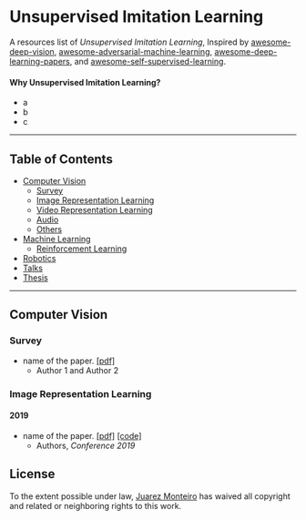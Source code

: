 # Unsupervised Imitation Learning

A resources list of *Unsupervised Imitation Learning*, Inspired by [awesome-deep-vision](https://github.com/kjw0612/awesome-deep-vision), [awesome-adversarial-machine-learning](https://github.com/yenchenlin/awesome-adversarial-machine-learning), [awesome-deep-learning-papers](https://github.com/terryum/awesome-deep-learning-papers), and [awesome-self-supervised-learning](https://github.com/jason718/awesome-self-supervised-learning).

#### Why Unsupervised Imitation Learning?
- a
- b
- c

---

## Table of Contents
- [Computer Vision](#computer-vision)
  - [Survey](#survey)
  - [Image Representation Learning](#image-representation-learning)
  - [Video Representation Learning](#video-representation-learning)
  - [Audio](#audio)
  - [Others](#others)
- [Machine Learning](#machine-learning)
  - [Reinforcement Learning](#reinforcement-learning)
- [Robotics](#robotics)  
- [Talks](#talks)
- [Thesis](#thesis)

---

## Computer Vision
### Survey
- name of the paper.
  [[pdf]](https://aaa.pdf)
  - Author 1 and Author 2

### Image Representation Learning

#### 2019
- name of the paper.
  [[pdf]](https://)
  [[code]](http://)
  - Authors, *Conference 2019*


## License
To the extent possible under law, [Juarez Monteiro](https://jrzmnt.github.io/) has waived all copyright and related or neighboring rights to this work.
